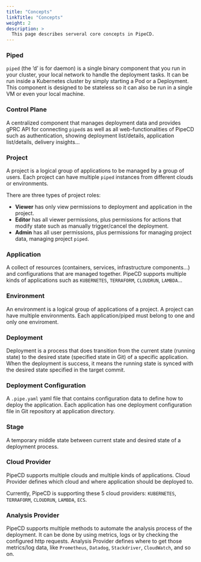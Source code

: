```yaml
---
title: "Concepts"
linkTitle: "Concepts"
weight: 2
description: >
  This page describes serveral core concepts in PipeCD.
---
```


### Piped

`piped` (the ’d’ is for daemon) is a single binary component that you run in your cluster, your local network to handle the deployment tasks.
It can be run inside a Kubernetes cluster by simply starting a Pod or a Deployment.
This component is designed to be stateless so it can also be run in a single VM or even your local machine.

### Control Plane

A centralized component that manages deployment data and provides gPRC API for connecting `piped`s as well as all web-functionalities of PipeCD such as
authentication, showing deployment list/details, application list/details, delivery insights...

### Project

A project is a logical group of applications to be managed by a group of users.
Each project can have multiple `piped` instances from different clouds or environments.

There are three types of project roles:

- **Viewer** has only view permissions to deployment and application in the project.
- **Editor** has all viewer permissions, plus permissions for actions that modify state such as manually trigger/cancel the deployment.
- **Admin** has all user permissions, plus permissions for managing project data, managing project `piped`.

### Application

A collect of resources (containers, services, infrastructure components...) and configurations that are managed together.
PipeCD supports multiple kinds of applications such as `KUBERNETES`, `TERRAFORM`, `CLOUDRUN`, `LAMBDA`...

### Environment

An environment is a logical group of applications of a project. A project can have multiple environments.
Each application/piped must belong to one and only one enviroment.

### Deployment

Deployment is a process that does transition from the current state (running state) to the desired state (specified state in Git) of a specific application.
When the deployment is success, it means the running state is synced with the desired state specified in the target commit.

### Deployment Configuration

A `.pipe.yaml` yaml file that contains configuration data to define how to deploy the application.
Each application has one deployment configuration file in Git repository at application directory.

### Stage

A temporary middle state between current state and desired state of a deployment process.

### Cloud Provider

PipeCD supports multiple clouds and multiple kinds of applications.
Cloud Provider defines which cloud and where application should be deployed to.

Currently, PipeCD is supporting these 5 cloud providers: `KUBERNETES`, `TERRAFORM`, `CLOUDRUN`, `LAMBDA`, `ECS`.

### Analysis Provider

PipeCD supports multiple methods to automate the analysis process of the deployment. It can be done by using metrics, logs or by checking the configured http requests.
Analysis Provider defines where to get those metrics/log data, like `Prometheus`, `Datadog`, `Stackdriver`, `CloudWatch`, and so on.
